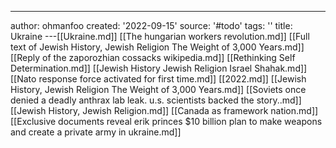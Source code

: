 ---
author: ohmanfoo
created: '2022-09-15'
source: '#todo'
tags: ''
title: Ukraine
---[[Ukraine.md]]
[[The hungarian workers revolution.md]]
[[Full text of Jewish History, Jewish Religion The Weight of 3,000 Years.md]]
[[Reply of the zaporozhian cossacks wikipedia.md]]
[[Rethinking Self Determination.md]]
[[Jewish History Jewish Religion Israel Shahak.md]]
[[Nato response force activated for first time.md]]
[[2022.md]]
[[Jewish History, Jewish Religion The Weight of 3,000 Years.md]]
[[Soviets once denied a deadly anthrax lab leak. u.s. scientists backed the story..md]]
[[Jewish History, Jewish Religion.md]]
[[Canada as framework nation.md]]
[[Exclusive documents reveal erik princes $10 billion plan to make weapons and create a private army in ukraine.md]]
